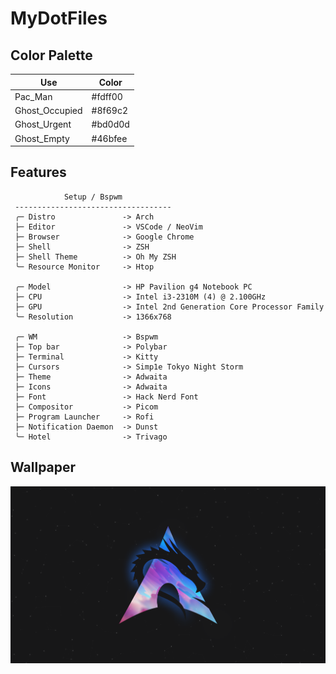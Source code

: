 # MyDotFiles

## Color Palette

|Use           |Color  |
|--------------|-------|
|Pac_Man       |#fdff00|
|Ghost_Occupied|#8f69c2|
|Ghost_Urgent  |#bd0d0d|
|Ghost_Empty   |#46bfee|

## Features

```mint
            Setup / Bspwm
 -----------------------------------
 ╭─ Distro               -> Arch
 ├─ Editor               -> VSCode / NeoVim
 ├─ Browser              -> Google Chrome
 ├─ Shell                -> ZSH
 ├─ Shell Theme          -> Oh My ZSH
 ╰─ Resource Monitor     -> Htop

 ╭─ Model                -> HP Pavilion g4 Notebook PC
 ├─ CPU                  -> Intel i3-2310M (4) @ 2.100GHz
 ├─ GPU                  -> Intel 2nd Generation Core Processor Family
 ╰─ Resolution           -> 1366x768

 ╭─ WM                   -> Bspwm
 ├─ Top bar              -> Polybar
 ├─ Terminal             -> Kitty
 ├─ Cursors              -> Simp1e Tokyo Night Storm
 ├─ Theme                -> Adwaita
 ├─ Icons                -> Adwaita
 ├─ Font                 -> Hack Nerd Font
 ├─ Compositor           -> Picom
 ├─ Program Launcher     -> Rofi
 ├─ Notification Daemon  -> Dunst
 ╰─ Hotel                -> Trivago
```

## Wallpaper
![](Wallpapers/archkali.png)
